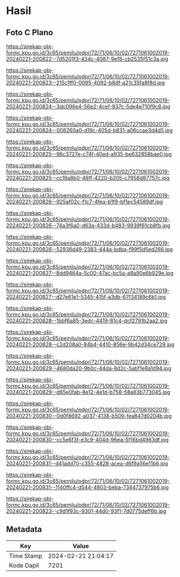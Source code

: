# Hasil

## Foto C Plano

https://sirekap-obj-formc.kpu.go.id/3c65/pemilu/pdpr/72/71/06/10/02/7271061002019-20240221-200822--7d5201f3-434c-4087-9ef8-cb2535f51c3a.jpg

https://sirekap-obj-formc.kpu.go.id/3c65/pemilu/pdpr/72/71/06/10/02/7271061002019-20240221-200823--215c1ff0-0095-4092-b8df-a21c35fa8f8d.jpg

https://sirekap-obj-formc.kpu.go.id/3c65/pemilu/pdpr/72/71/06/10/02/7271061002019-20240221-200824--3dc096e4-56e2-4cef-937c-5de4e710f9c8.jpg

https://sirekap-obj-formc.kpu.go.id/3c65/pemilu/pdpr/72/71/06/10/02/7271061002019-20240221-200824--008260a0-d19c-405d-b831-a06ccae3d4d5.jpg

https://sirekap-obj-formc.kpu.go.id/3c65/pemilu/pdpr/72/71/06/10/02/7271061002019-20240221-200825--96c3727e-c74f-40ed-a935-be632858bae0.jpg

https://sirekap-obj-formc.kpu.go.id/3c65/pemilu/pdpr/72/71/06/10/02/7271061002019-20240221-200825--cc19a8b0-46ff-4220-b205-c7958d87757c.jpg

https://sirekap-obj-formc.kpu.go.id/3c65/pemilu/pdpr/72/71/06/10/02/7271061002019-20240221-200826--925af02c-f1c7-4fea-b1f9-bf1ec54589df.jpg

https://sirekap-obj-formc.kpu.go.id/3c65/pemilu/pdpr/72/71/06/10/02/7271061002019-20240221-200826--74a3f6a0-d63a-433d-b483-9939f61cb8fb.jpg

https://sirekap-obj-formc.kpu.go.id/3c65/pemilu/pdpr/72/71/06/10/02/7271061002019-20240221-200826--52936d49-2383-444a-bdba-f99f5d5ed266.jpg

https://sirekap-obj-formc.kpu.go.id/3c65/pemilu/pdpr/72/71/06/10/02/7271061002019-20240221-200827--8dd9464a-5c00-47ac-bc5a-a8a90e6b929e.jpg

https://sirekap-obj-formc.kpu.go.id/3c65/pemilu/pdpr/72/71/06/10/02/7271061002019-20240221-200827--d27e61e1-5345-415f-a3db-67f34189c6b1.jpg

https://sirekap-obj-formc.kpu.go.id/3c65/pemilu/pdpr/72/71/06/10/02/7271061002019-20240221-200828--1bbf6a85-3edc-4419-81c4-dcf2791b2aa2.jpg

https://sirekap-obj-formc.kpu.go.id/3c65/pemilu/pdpr/72/71/06/10/02/7271061002019-20240221-200828--c2d208a0-84b4-4410-856e-9b42d34ce729.jpg

https://sirekap-obj-formc.kpu.go.id/3c65/pemilu/pdpr/72/71/06/10/02/7271061002019-20240221-200829--4680da20-9b0c-44da-8d2c-5abf1e8a1d94.jpg

https://sirekap-obj-formc.kpu.go.id/3c65/pemilu/pdpr/72/71/06/10/02/7271061002019-20240221-200829--d65e0fab-8e12-4e1d-b758-58a63b773045.jpg

https://sirekap-obj-formc.kpu.go.id/3c65/pemilu/pdpr/72/71/06/10/02/7271061002019-20240221-200830--0d0f8692-a037-4138-b509-fea847d0204b.jpg

https://sirekap-obj-formc.kpu.go.id/3c65/pemilu/pdpr/72/71/06/10/02/7271061002019-20240221-200830--cc5e6f3f-e3c9-404d-96ea-5f16bd4983df.jpg

https://sirekap-obj-formc.kpu.go.id/3c65/pemilu/pdpr/72/71/06/10/02/7271061002019-20240221-200831--d41add70-c355-4828-acea-d6f9a56e11b6.jpg

https://sirekap-obj-formc.kpu.go.id/3c65/pemilu/pdpr/72/71/06/10/02/7271061002019-20240221-200831--1140ffc4-d544-4803-beba-7344737975b6.jpg

https://sirekap-obj-formc.kpu.go.id/3c65/pemilu/pdpr/72/71/06/10/02/7271061002019-20240221-200823--c9d1f93c-9301-44d0-93f1-7d0775deff6b.jpg


## Metadata

| Key        | Value               |
| ---------- | ------------------- |
| Time Stamp | 2024-02-21 21:04:17 |
| Kode Dapil | 7201                |



